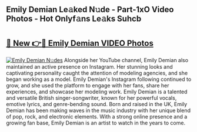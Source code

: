 ## Emily Demian Le𝚊ked N𝚞de - Part-1xO Video Photos - Hot Onlyf𝚊ns Le𝚊ks Suhcb

# <h2><a href="http://ab49110.deff.icu/?id=Emily+Demian">🔗 New 👉🔴 Emily Demian VIDEO Photos</a></h2>

[![Emily Demian N𝚞des](https://i.imgur.com/rIISA9y.gif)](http://ab49110.deff.icu/?id=Emily+Demian)
Alongside her YouTube channel, Emily Demian also maintained an active presence on Instagram. Her stunning looks and captivating personality caught the attention of modeling agencies, and she began working as a model. Emily Demian's Instagram following continued to grow, and she used the platform to engage with her fans, share her experiences, and showcase her modeling work. Emily Demian is a talented and versatile British singer-songwriter, known for her powerful vocals, emotive lyrics, and genre-bending sound. Born and raised in the UK, Emily Demian has been making waves in the music industry with her unique blend of pop, rock, and electronic elements. With a strong online presence and a growing fan base, Emily Demian is an artist to watch in the years to come.
